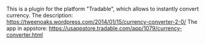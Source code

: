 This is a plugin for the platform "Tradable", which allows to instantly convert currency.
The description: https://tweenoaks.wordpress.com/2014/01/15/currency-converter-2-0/
The app in appstore: https://usappstore.tradable.com/app/1079/currency-converter.html
